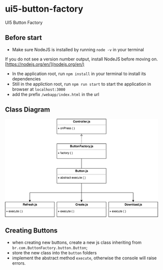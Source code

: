# ui5-button-factory
UI5 Button Factory

## Before start

- Make sure NodeJS is installed by running `node -v` in your terminal

If you do not see a version number output, install NodeJS before moving on. [https://nodejs.org/en/](nodejs.org/en/)

- In the application root, run `npm install` in your terminal to install its dependencies
- Still in the appliction root, run `npm run start` to start the application in browser at `localhost:3000`
- add the prefix `/webapp/index.html` in the url

## Class Diagram

![ui5-button-factory-diagram](.images/img-1.png)

## Creating Buttons

- when creating new buttons, create a new js class inheriting from `br.com.ButtonFactory.button.Button`;
- store the new class into the `button` folders
- implement the abstract method `execute`, otherwise the console will raise errors.